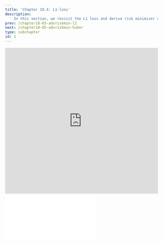```yaml
---
title: 'Chapter 10.4: L1-loss'
description:
  ' In this section, we revisit the L1 loss and derive risk minimizer and optimal constant model. '
prev: /chapter10-03-advriskmin-l2
next: /chapter10-05-advriskmin-huber
type: subchapter
id: 1
---
```



<!-- Hier jetzt die neuen Links einpflegen -->


<exercise id="1" title="Video Lecture">
<iframe width="100%" height="480" src="https://www.youtube.com/embed/UkvR9O7mm2g" frameborder="0" allow="accelerometer; autoplay; encrypted-media; gyroscope; picture-in-picture" allowfullscreen></iframe>
</exercise>



<exercise id="2" title="Slides">
<object data="pdfs/10/slides-advriskmin-regression-l1.pdf" type="application/pdf" style="width:100%;height:480px">
    <embed src="pdfs/10/slides-advriskmin-regression-l1.pdf" type="application/pdf" />
</object>
</exercise>


